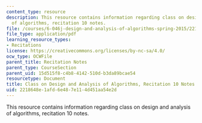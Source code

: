 ```yaml
---
content_type: resource
description: This resource contains information regarding class on design and analysis
  of algorithms, recitation 10 notes.
file: /courses/6-046j-design-and-analysis-of-algorithms-spring-2015/2218648e1afd6e487e114d451aa54e2d_MIT6_046JS15_Recitation10.pdf
file_type: application/pdf
learning_resource_types:
- Recitations
license: https://creativecommons.org/licenses/by-nc-sa/4.0/
ocw_type: OCWFile
parent_title: Recitation Notes
parent_type: CourseSection
parent_uid: 15d515f8-c4b8-4142-510d-b3da89bcae54
resourcetype: Document
title: Class on Design and Analysis of Algorithms, Recitation 10 Notes
uid: 2218648e-1afd-6e48-7e11-4d451aa54e2d
---
```

This resource contains information regarding class on design and analysis of algorithms, recitation 10 notes.